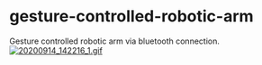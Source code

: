 # gesture-controlled-robotic-arm

Gesture controlled robotic arm via bluetooth connection.
[![20200914_142216_1.gif](https://s1.gifyu.com/images/20200914_142216_1.gif)](https://gifyu.com/image/43UW)

